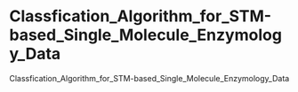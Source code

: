 # Classfication_Algorithm_for_STM-based_Single_Molecule_Enzymology_Data

Classfication_Algorithm_for_STM-based_Single_Molecule_Enzymology_Data
